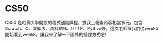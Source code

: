 # CS50
CS50 是哈佛大學開設的程式通識課程，據我上網查內容相當多元，包含Scratch、C、演算法、資料結構、HTTP、Python等，這次老師讓我們從week5開始看到week8，讓我來了解一下國外的授課方式吧!

